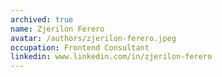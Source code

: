 ```yaml
---
archived: true
name: Zjerilon Ferero
avatar: /authors/zjerilon-ferero.jpeg
occupation: Frontend Consultant
linkedin: www.linkedin.com/in/zjerilon-ferero
---
```

